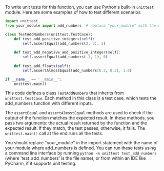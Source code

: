 To write unit tests for this function, you can use Python's built-in `unittest` module. Here are some examples of how to test different scenarios:

```python
import unittest
from your_module import add_numbers  # replace "your_module" with the name of the module where add_numbers function is defined

class TestAddNumbers(unittest.TestCase):
    def test_add_positive_integers(self):
        self.assertEqual(add_numbers(2, 3), 5)
    
    def test_add_negative_and_positive_integer(self):
        self.assertEqual(add_numbers(-1, 1), 0)
        
    def test_add_floats(self):
        self.assertAlmostEqual(add_numbers(0.5, 0.5), 1.0)

if __name__ == '__main__':
    unittest.main()
```
This code defines a class `TestAddNumbers` that inherits from `unittest.TestCase`. Each method in this class is a test case, which tests the add_numbers function with different inputs. 

The `assertEqual` and `assertAlmostEqual` methods are used to check if the output of the function matches the expected result. In these methods, you pass two arguments: the actual result returned by the function and the expected result. If they match, the test passes; otherwise, it fails. The `unittest.main()` call at the end runs all the tests.

You should replace "your_module" in the import statement with the name of your module where add_numbers is defined. You can run these tests using a command line interface by running `python -m unittest test_add_numbers` (where 'test_add_numbers' is the file name), or from within an IDE like PyCharm, if it supports unit testing.
